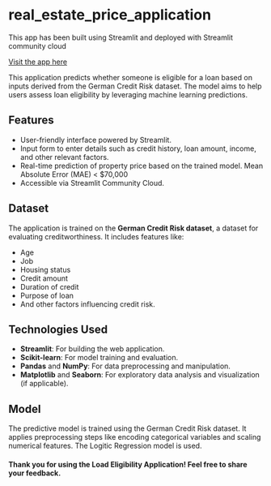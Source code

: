 # real_estate_price_application
This app has been built using Streamlit and deployed with Streamlit community cloud

[Visit the app here](https://real-estate-price-predictor-app.streamlit.app/)

This application predicts whether someone is eligible for a loan based on inputs derived from the German Credit Risk dataset. The model aims to help users assess loan eligibility by leveraging machine learning predictions.

## Features
- User-friendly interface powered by Streamlit.
- Input form to enter details such as credit history, loan amount, income, and other relevant factors.
- Real-time prediction of property price based on the trained model. Mean Absolute Error (MAE) < $70,000
- Accessible via Streamlit Community Cloud.

## Dataset
The application is trained on the **German Credit Risk dataset**, a dataset for evaluating creditworthiness. It includes features like:
- Age
- Job
- Housing status
- Credit amount
- Duration of credit
- Purpose of loan
- And other factors influencing credit risk.



## Technologies Used
- **Streamlit**: For building the web application.
- **Scikit-learn**: For model training and evaluation.
- **Pandas** and **NumPy**: For data preprocessing and manipulation.
- **Matplotlib** and **Seaborn**: For exploratory data analysis and visualization (if applicable).

## Model
The predictive model is trained using the German Credit Risk dataset. It applies preprocessing steps like encoding categorical variables and scaling numerical features. The Logitic Regression model is used.


#### Thank you for using the Load Eligibility Application! Feel free to share your feedback.
